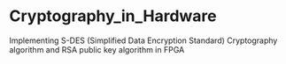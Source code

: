 # Cryptography_in_Hardware
Implementing S-DES (Simplified Data Encryption Standard) Cryptography algorithm and RSA public key algorithm in FPGA
